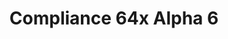 ---
layout: post
title: Compliance 64x Alpha 6
permalink: /compliance64x/A6
header-img: https://database.faithfulpack.net/images/website/posts/64x/A6.jpg

description: |
  Parity Update means a big update! Today's update brings a massive amount of parity changes from dirt to stone, including nether blocks. We hope you will like these changes and don't forget to write some feedback in the comments!

downloads:
  Java 1.16.5:
    CurseForge: https://www.curseforge.com/minecraft/texture-packs/faithful-64x/files/3291993
    GitHub: https://github.com/Faithful-Resource-Pack/Faithful-Java-64x/releases/download/alpha-6/Compliance_64x_-_Parity_Update.zip
  Bedrock 1.16.220:
    Github: https://github.com/Faithful-Resource-Pack/Faithful-Bedrock-64x/releases/download/alpha-6.1/Compliance_64x_-_Bedrock_Edition.mcpack
---